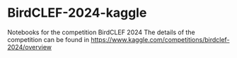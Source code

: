 # BirdCLEF-2024-kaggle
Notebooks for the competition BirdCLEF 2024
The details of the competition can be found in https://www.kaggle.com/competitions/birdclef-2024/overview
